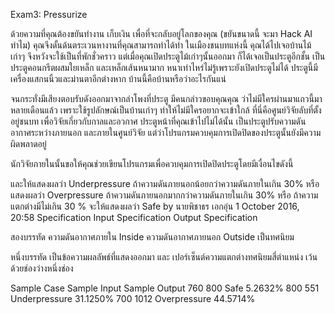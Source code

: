 Exam3: Pressurize

ด้วยความที่คุณต้องขยันทำงาน เก็บเงิน เพื่อที่จะกลับอยู่โลกของคุณ (ขยันขนาดนี้ จะมา Hack AI ทำไม)
คุณจึงดั้นด้นตระเวนหางานที่คุณสามารถทำได้ทำ ในเมืองชนบทแห่งนี้
คุณได้ไปเจอบ้านไม้เก่าๆ จึงหวังจะใช้เป็นที่พักชั่วคราว
แต่เมื่อคุณเปิดประตูไม้เก่าๆนั้นออกมา ก็ได้เจอเป็นประตูอีกชั้น เป็นประตูคอนกรีตผสมใยเหล็ก และเหล็กเส้นหนามาก หนาเท่าไหร่ไม่รู้เพราะยังเปิดประตูไม่ได้ ประตูนี้มีเครื่องแสกนนิ้วและม่านตาอีกต่างหาก
บ้านนี้คือบ้านหรือว่าอะไรกันแน่

จนกระทั่งมีเสียงตอบรับดังออกมาจากลำโพงที่ประตู
มีคนกล่าวขอบคุณคุณ ว่าไม่มีใครผ่านมาแถวนี้มาหลายเดือนแล้ว เพราะใช้รูปลักษณ์เป็นบ้านเก่าๆ ทำให้ไม่มีใครอยากจะเข้าใกล้
ที่นี่คือศูนย์วิจัยลับที่ตั้งอยู่ชนบท เพื่อวิจัยเกี่ยวกับกาลและอวกาศ
ประตูหน้าที่คุณเข้าไปไม่ได้นั้น เป็นประตูปรับความดันอากาศระหว่างภายนอก และภายในศูนย์วิจัย
แต่ว่าโปรแกรมควบคุมการเปิดปิดของประตูนั้นยังมีความผิดพลาดอยู่ 

นักวิจัยภายในนั้นขอให้คุณช่วยเขียนโปรแกรมเพื่อควบคุมการเปิดปิดประตูโดยมีเงื่อนไขดังนี้

และให้แสดงผลว่า Underpressure ถ้าความดันภายนอกน้อยกว่าความดันภายในเกิน 30% หรือ
แสดงผลว่า Overpressure ถ้าความดันภายนอกมากกว่าความดันภายในเกิน 30%  หรือ
ถ้าความแตกต่างมีไม่เกิน 30 % จะให้แสดงผลว่า Safe
by นายพิชาธร เอกอุ่น 
1 October 2016, 20:58
 Specification
 Input Specification	 Output Specification

สองบรรทัด
ความดันอากาศภายใน Inside
ความดันอากาศภายนอก Outside
เป็นทศนิยม

  

หนึ่งบรรทัด เป็นข้อความผลลัพธ์ที่แสดงออกมา และ เปอร์เซ็นต์ความแตกต่างทศนิยมสี่ตำแหน่ง เว้นด้วยช่องว่างหนึ่งช่อง

  
 Sample Case
 Sample Input	 Sample Output
760
800
Safe 5.2632%
800
551
Underpressure 31.1250%
700
1012
Overpressure 44.5714%
